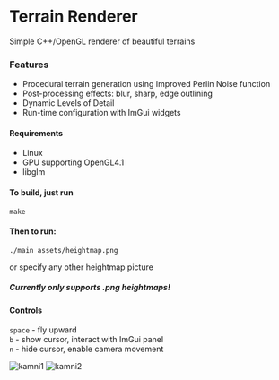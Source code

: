 # Terrain Renderer
Simple C++/OpenGL renderer of beautiful terrains 

### Features
- Procedural terrain generation using Improved Perlin Noise function
- Post-processing effects: blur, sharp, edge outlining
- Dynamic Levels of Detail
- Run-time configuration with ImGui widgets

#### Requirements
- Linux
- GPU supporting OpenGL4.1
- libglm

#### To build, just run
``` Shell
make
```
#### Then to run:
``` Shell
./main assets/heightmap.png
```
or specify any other heightmap picture
##### Currently only supports .png heightmaps!

#### Controls
```space``` - fly upward <br/>
```b``` - show cursor, interact with ImGui panel <br/>
```n``` - hide cursor, enable camera movement <br/>

![kamni1](https://i.imgur.com/DvgsKPk.jpeg)
![kamni2](https://i.imgur.com/P65hMA5.png)

